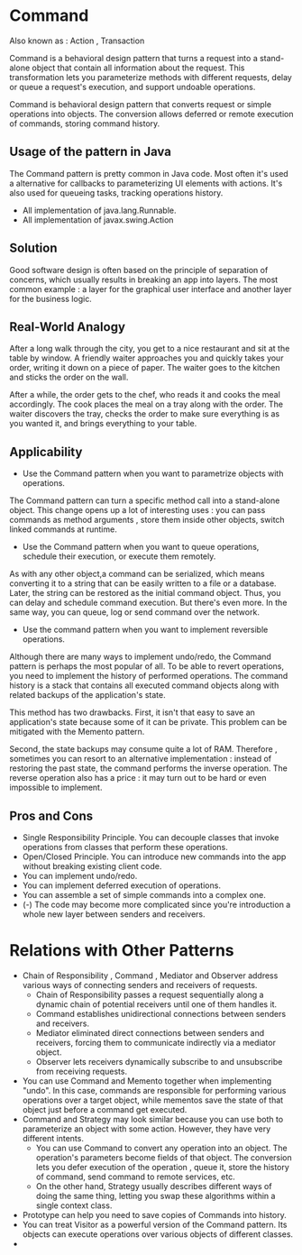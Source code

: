 # Command

Also known as : Action , Transaction

Command is a behavioral design pattern that turns a request into a stand-alone object that contain all information about
the request. This transformation lets you parameterize methods with different requests, delay or queue a request's
execution, and support undoable operations.

Command is behavioral design pattern that converts request or simple operations into objects. The conversion allows
deferred or remote execution of commands, storing command history.

## Usage of the pattern in Java

The Command pattern is pretty common in Java code. Most often it's used a alternative for callbacks to parameterizing UI
elements with actions. It's also used for queueing tasks, tracking operations history.

- All implementation of java.lang.Runnable.
- All implementation of javax.swing.Action

## Solution

Good software design is often based on the principle of separation of concerns, which usually results in breaking an app
into layers. The most common example : a layer for the graphical user interface and another layer for the business
logic.

## Real-World Analogy

After a long walk through the city, you get to a nice restaurant and sit at the table by window. A friendly waiter
approaches you and quickly takes your order, writing it down on a piece of paper. The waiter goes to the kitchen and
sticks the order on the wall.

After a while, the order gets to the chef, who reads it and cooks the meal accordingly. The cook places the meal on a
tray along with the order. The waiter discovers the tray, checks the order to make sure everything is as you wanted it,
and brings everything to your table.

## Applicability

- Use the Command pattern when you want to parametrize objects with operations.

The Command pattern can turn a specific method call into a stand-alone object. This change opens up a lot of interesting
uses : you can pass commands as method arguments , store them inside other objects, switch linked commands at runtime.

- Use the Command pattern when you want to queue operations, schedule their execution, or execute them remotely.

As with any other object,a command can be serialized, which means converting it to a string that can be easily written
to a file or a database. Later, the string can be restored as the initial command object. Thus, you can delay and
schedule command execution. But there's even more. In the same way, you can queue, log or send command over the network.

- Use the command pattern when you want to implement reversible operations.

Although there are many ways to implement undo/redo, the Command pattern is perhaps the most popular of all. To be able
to revert operations, you need to implement the history of performed operations. The command history is a stack that
contains all executed command objects along with related backups of the application's state.

This method has two drawbacks. First, it isn't that easy to save an application's state because some of it can be
private. This problem can be mitigated with the Memento pattern.

Second, the state backups may consume quite a lot of RAM. Therefore , sometimes you can resort to an alternative
implementation : instead of restoring the past state, the command performs the inverse operation. The reverse operation
also has a price : it may turn out to be hard or even impossible to implement.

## Pros and Cons

- Single Responsibility Principle. You can decouple classes that invoke operations from classes that perform these
  operations.
- Open/Closed Principle. You can introduce new commands into the app without breaking existing client code.
- You can implement undo/redo.
- You can implement deferred execution of operations.
- You can assemble a set of simple commands into a complex one.
- (-) The code may become more complicated since you're introduction a whole new layer between senders and receivers.

# Relations with Other Patterns

- Chain of Responsibility , Command , Mediator and Observer address various ways of connecting senders and receivers of
  requests.
    - Chain of Responsibility passes a request sequentially along a dynamic chain of potential receivers until one of
      them handles it.
    - Command establishes unidirectional connections between senders and receivers.
    - Mediator eliminated direct connections between senders and receivers, forcing them to communicate indirectly via a
      mediator object.
    - Observer lets receivers dynamically subscribe to and unsubscribe from receiving requests.
- You can use Command and Memento together when implementing "undo". In this case, commands are responsible for
  performing various operations over a target object, while mementos save the state of that object just before a command
  get executed.
- Command and Strategy may look similar because you can use both to parameterize an object with some action. However,
  they have very different intents.
    - You can use Command to convert any operation into an object. The operation's parameters become fields of that
      object. The conversion lets you defer execution of the operation , queue it, store the history of command, send
      command to remote services, etc.
    - On the other hand, Strategy usually describes different ways of doing the same thing, letting you swap these
      algorithms within a single context class.
- Prototype can help you need to save copies of Commands into history.
- You can treat Visitor as a powerful version of the Command pattern. Its objects can execute operations over various
  objects of different classes.
- 
